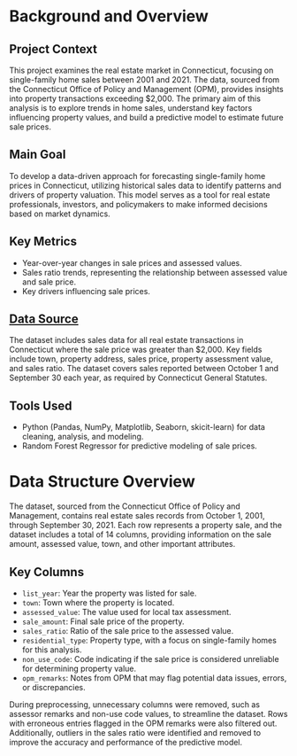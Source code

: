 
# Background and Overview

## Project Context

This project examines the real estate market in Connecticut, focusing on single-family home sales between 2001 and 2021. The data, sourced from the Connecticut Office of Policy and Management (OPM), provides insights into property transactions exceeding $2,000. The primary aim of this analysis is to explore trends in home sales, understand key factors influencing property values, and build a predictive model to estimate future sale prices.

## Main Goal

To develop a data-driven approach for forecasting single-family home prices in Connecticut, utilizing historical sales data to identify patterns and drivers of property valuation. This model serves as a tool for real estate professionals, investors, and policymakers to make informed decisions based on market dynamics.

## Key Metrics

- Year-over-year changes in sale prices and assessed values.
- Sales ratio trends, representing the relationship between assessed value and sale price.
- Key drivers influencing sale prices.

## [Data Source](https://catalog.data.gov/dataset/real-estate-sales-2001-2018)

The dataset includes sales data for all real estate transactions in Connecticut where the sale price was greater than $2,000. Key fields include town, property address, sales price, property assessment value, and sales ratio. The dataset covers sales reported between October 1 and September 30 each year, as required by Connecticut General Statutes.

## Tools Used

- Python (Pandas, NumPy, Matplotlib, Seaborn, skicit-learn) for data cleaning, analysis, and modeling.
- Random Forest Regressor for predictive modeling of sale prices.

# Data Structure Overview

The dataset, sourced from the Connecticut Office of Policy and Management, contains real estate sales records from October 1, 2001, through September 30, 2021. Each row represents a property sale, and the dataset includes a total of 14 columns, providing information on the sale amount, assessed value, town, and other important attributes.

## Key Columns

- `list_year`: Year the property was listed for sale.
- `town`: Town where the property is located.
- `assessed_value`: The value used for local tax assessment.
- `sale_amount`: Final sale price of the property.
- `sales_ratio`: Ratio of the sale price to the assessed value.
- `residential_type`: Property type, with a focus on single-family homes for this analysis.
- `non_use_code`: Code indicating if the sale price is considered unreliable for determining property value.
- `opm_remarks`: Notes from OPM that may flag potential data issues, errors, or discrepancies.

During preprocessing, unnecessary columns were removed, such as assessor remarks and non-use code values, to streamline the dataset. Rows with erroneous entries flagged in the OPM remarks were also filtered out. Additionally, outliers in the sales ratio were identified and removed to improve the accuracy and performance of the predictive model. 

